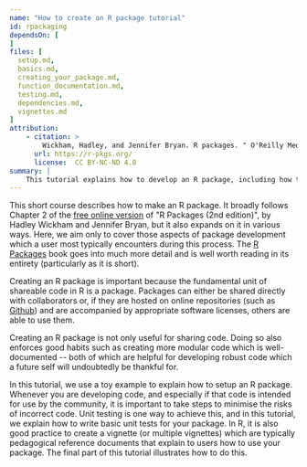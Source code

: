 ```yaml
---
name: "How to create an R package tutorial"
id: rpackaging
dependsOn: [
]
files: [
  setup.md,
  basics.md,
  creating_your_package.md,
  function_documentation.md,
  testing.md,
  dependencies.md,
  vignettes.md
]
attribution:
    - citation: >
        Wickham, Hadley, and Jennifer Bryan. R packages. " O'Reilly Media, Inc.", 2023.
      url: https://r-pkgs.org/
      license:  CC BY-NC-ND 4.0
summary: |
    This tutorial explains how to develop an R package, including how to write basic unit tests and create pedagogical vignettes which explain how to use a package
---
```


This short course describes how to make an R package. It broadly follows Chapter 2 of the [free online version](https://r-pkgs.org/) of "R Packages (2nd edition)", by Hadley Wickham and Jennifer Bryan, but it also expands on it in various ways. Here, we aim only to cover those aspects of package development which a user most typically encounters during this process. The [R Packages](https://r-pkgs.org/) book goes into much more detail and is well worth reading in its entirety (particularly as it is short).

Creating an R package is important because the fundamental unit of shareable code in R is a package. Packages can either be shared directly with collaborators or, if they are hosted on online repositories (such as [Github](https://github.com/)) and are accompanied by appropriate software licenses, others are able to use them.

Creating an R package is not only useful for sharing code. Doing so also enforces good habits such as creating more modular code which is well-documented -- both of which are helpful for developing robust code which a future self will undoubtedly be thankful for.

In this tutorial, we use a toy example to explain how to setup an R package. Whenever you are developing code, and especially if that code is intended for use by the community, it is important to take steps to minimise the risks of incorrect code. Unit testing is one way to achieve this, and in this tutorial, we explain how to write basic unit tests for your package. In R, it is also good practice to create a vignette (or multiple vignettes) which are typically pedagogical reference documents that explain to users how to use your package. The final part of this tutorial illustrates how to do this.
